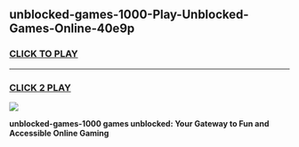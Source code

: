 
## unblocked-games-1000-Play-Unblocked-Games-Online-40e9p
<h3>
<a href="https://premium76.site?title=unblocked-games-1000&ref=24A">CLICK TO PLAY</a></h3>
<hr>

<h3>
<a href="https://premium76.site?title=unblocked-games-1000&ref=24A">CLICK 2 PLAY</a>
  
</h3>

<a href="https://premium76.site?title=unblocked-games-1000&ref=24A"><img src="https://clearcache.store/games.png"></a>


**unblocked-games-1000 games unblocked: Your Gateway to Fun and Accessible Online Gaming**
